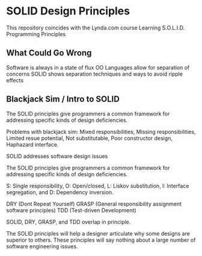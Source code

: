 # SOLID Design Principles

This repository coincides with the Lynda.com course Learning S.O.L.I.D. Programming Principles

## What Could Go Wrong

Software is always in a state of flux
OO Languages allow for separation of concerns
SOLID shows separation techniques and ways to avoid ripple effects

## Blackjack Sim / Intro to SOLID

The SOLID principles give programmers a common framework for addressing specific kinds of design deficiencies.

Problems with blackjack sim:
Mixed responsibilities,
Missing responsibilities,
Limited resue potential,
Not substitutable,
Poor constructor design,
Haphazard interface.

SOLID addresses software design issues

The SOLID principles give programmers a common framework for addressing specific kinds of design deficiencies.

S: Single responsibility, O: Open/closed, L: Liskov substitution, I: Interface segregation, and D: Dependency inversion.

DRY (Dont Repeat Yourself)
GRASP (General responsibility assignment software principles)
TDD (Test-driven Development)

SOLID, DRY, GRASP, and TDD overlap in principle.

The SOLID principles will help a designer articulate why some designs are superior to others. These principles will say nothing about a large number of software engineering issues.
